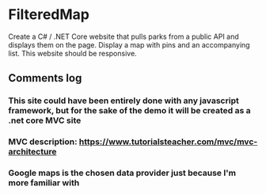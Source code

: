 # FilteredMap
Create a C# / .NET Core website that pulls parks from a public API and displays them on the page. 
Display a map with pins and an accompanying list. 
This website should be responsive. 

## Comments log
### This site could have been entirely done with any javascript framework, but for the sake of the demo it will be created as a .net core MVC site
### MVC description: https://www.tutorialsteacher.com/mvc/mvc-architecture
### Google maps is the chosen data provider just because I'm more familiar with
